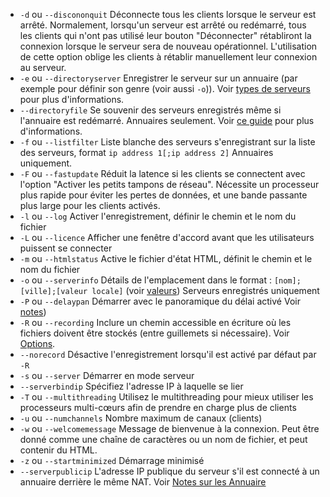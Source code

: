 - `-d` ou `--discononquit`   Déconnecte tous les clients lorsque le serveur est arrêté. Normalement, lorsqu'un serveur est arrêté ou redémarré, tous les clients qui n'ont pas utilisé leur bouton "Déconnecter" rétabliront la connexion lorsque le serveur sera de nouveau opérationnel. L'utilisation de cette option oblige les clients à rétablir manuellement leur connexion au serveur.  
- `-e` ou `--directoryserver`  Enregistrer le serveur sur un annuaire (par exemple pour définir son genre (voir aussi `-o`)). Voir [types de serveurs](#types-de-serveur) pour plus d'informations.
- `--directoryfile` Se souvenir des serveurs enregistrés même si l'annuaire est redémarré. Annuaires seulement. Voir [ce guide](Custom-Directories) pour plus d'informations.
- `-f` ou `--listfilter`     Liste blanche des serveurs s'enregistrant sur la liste des serveurs, format `ip address 1[;ip address 2]` Annuaires uniquement. 
-  `-F` ou `--fastupdate`     Réduit la latence si les clients se connectent avec l'option "Activer les petits tampons de réseau". Nécessite un processeur plus rapide pour éviter les pertes de données, et une bande passante plus large pour les clients activés.
-  `-l` ou `--log`            Activer l'enregistrement, définir le chemin et le nom du fichier                                                                    
- `-L` ou `--licence`        Afficher une fenêtre d'accord avant que les utilisateurs puissent se connecter
- `-m` ou `--htmlstatus`     Active le fichier d'état HTML, définit le chemin et le nom du fichier
- `-o` ou `--serverinfo`     Détails de l'emplacement dans le format :  `[nom];[ville];[valeur locale]` (voir [valeurs](https://doc.qt.io/qt-5/qlocale.html#Country-enum)) Serveurs enregistrés uniquement
- `-P` ou `--delaypan`       Démarrer avec le panoramique du délai activé Voir [notes](#retardement-du-panoramique))
- `-R` ou `--recording`      Inclure un chemin accessible en écriture où les fichiers doivent être stockés (entre guillemets si nécessaire).  Voir [Options](#options).  
- `--norecord`       Désactive l'enregistrement lorsqu'il est activé par défaut par `-R`                                                 
- `-s` ou `--server` Démarrer en mode serveur
- `--serverbindip`  Spécifiez l'adresse IP à laquelle se lier              
-  `-T` ou `--multithreading`  Utilisez le multithreading pour mieux utiliser les processeurs multi-cœurs afin de prendre en charge plus de clients
-  `-u` ou `--numchannels`  Nombre maximum de canaux (clients)
-  `-w` ou `--welcomemessage`  Message de bienvenue à la connexion. Peut être donné comme une chaîne de caractères ou un nom de fichier, et peut contenir du HTML.
-  `-z` ou `--startminimized`  Démarrage minimisé
-  `--serverpublicip`  L'adresse IP publique du serveur s'il est connecté à un annuaire derrière le même NAT. Voir [Notes sur les Annuaire](Custom-Directories#points-a-noter-concernant-des-annuaires)
